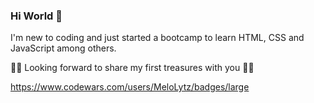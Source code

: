 ### Hi World 👋

I'm new to coding and just started a bootcamp to learn HTML, CSS and JavaScript among others.

:pirate_flag: Looking forward to share my first treasures with you :mermaid:


https://www.codewars.com/users/MeloLytz/badges/large

<!--
**MeloLytz/MeloLytz** is a ✨ _special_ ✨ repository because its `README.md` (this file) appears on your GitHub profile.

Here are some ideas to get you started:

- 🔭 I’m currently working on ...
- 🌱 I’m currently learning ...
- 👯 I’m looking to collaborate on ...
- 🤔 I’m looking for help with ...
- 💬 Ask me about ...
- 📫 How to reach me: ...
- 😄 Pronouns: ...
- ⚡ Fun fact: ...
-->
